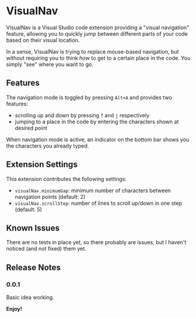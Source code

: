 # VisualNav

VisualNav is a Visual Studio code extension providing a "visual navigation" feature, allowing you to quickly jump
between different parts of your code based on their visual location.

In a sense, VisualNav is trying to replace mouse-based navigation, but without requiring you to think *how* to get
to a certain place in the code. You simply "see" where you want to go.

## Features

The navigation mode is toggled by pressing `Alt+A` and provides two features:

* scrolling up and down by pressing `f` and `j` respectively
* jumping to a place in the code by entering the characters shown at desired point

When navigation mode is active, an indicator on the bottom bar shows you the characters you already typed.

## Extension Settings

This extension contributes the following settings:

* `visualNav.minimumGap`: minimum number of characters between navigation points (default: 2)
* `visualNav.scrollStep`: number of lines to scroll up/down in one step (default: 5)

## Known Issues

There are no tests in place yet, so there probably are issues, but I haven't noticed (and not fixed) them yet.

## Release Notes

### 0.0.1

Basic idea working.

**Enjoy!**

